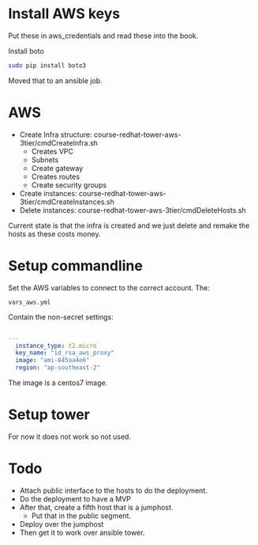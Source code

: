 # Install AWS keys
Put these in aws_credentials and read these into the book. 

Install boto
```bash
sudo pip install boto3

```
Moved that to an ansible job. 

# AWS 
* Create Infra structure: course-redhat-tower-aws-3tier/cmdCreateInfra.sh
  * Creates VPC 
  * Subnets
  * Create gateway
  * Creates routes
  * Create security groups
* Create instances: course-redhat-tower-aws-3tier/cmdCreateInstances.sh
* Delete instances: course-redhat-tower-aws-3tier/cmdDeleteHosts.sh

Current state is that the infra is created and we just delete and remake the hosts as these costs money.

# Setup commandline

Set the AWS variables to connect to the correct account. 
The:
```text
vars_aws.yml
```
Contain the non-secret settings:
```yaml

---
  instance_type: t2.micro
  key_name: "id_rsa_aws_proxy"
  image: "ami-845aa4e6"
  region: "ap-southeast-2"
```
The image is a centos7 image.


# Setup tower

For now it does not work so not used.

# Todo
* Attach public interface to the hosts to do the deployment.
* Do the deployment to have a MVP 
* After that, create a fifth host that is a jumphost. 
  * Put that in the public segment.
* Deploy over the jumphost
* Then get it to work over ansible tower. 
